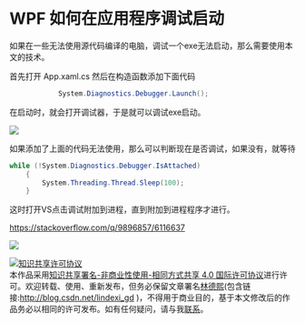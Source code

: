 # WPF 如何在应用程序调试启动

如果在一些无法使用源代码编译的电脑，调试一个exe无法启动，那么需要使用本文的技术。

<!--more-->

<!-- csdn -->

首先打开 App.xaml.cs 然后在构造函数添加下面代码

```csharp
            System.Diagnostics.Debugger.Launch();

```

在启动时，就会打开调试器，于是就可以调试exe启动。

![](http://7xqpl8.com1.z0.glb.clouddn.com/34fdad35-5dfe-a75b-2b4b-8c5e313038e2%2F20171030174351.jpg)

如果添加了上面的代码无法使用，那么可以判断现在是否调试，如果没有，就等待

```csharp
while (!System.Diagnostics.Debugger.IsAttached)
    {
    	System.Threading.Thread.Sleep(100);
    }
```

这时打开VS点击调试附加到进程，直到附加到进程程序才进行。

https://stackoverflow.com/q/9896857/6116637

![](http://7xqpl8.com1.z0.glb.clouddn.com/34fdad35-5dfe-a75b-2b4b-8c5e313038e2%2F2017117185341.jpg)

<a rel="license" href="http://creativecommons.org/licenses/by-nc-sa/4.0/"><img alt="知识共享许可协议" style="border-width:0" src="https://licensebuttons.net/l/by-nc-sa/4.0/88x31.png" /></a><br />本作品采用<a rel="license" href="http://creativecommons.org/licenses/by-nc-sa/4.0/">知识共享署名-非商业性使用-相同方式共享 4.0 国际许可协议</a>进行许可。欢迎转载、使用、重新发布，但务必保留文章署名[林德熙](http://blog.csdn.net/lindexi_gd)(包含链接:http://blog.csdn.net/lindexi_gd )，不得用于商业目的，基于本文修改后的作品务必以相同的许可发布。如有任何疑问，请与我[联系](mailto:lindexi_gd@163.com)。  